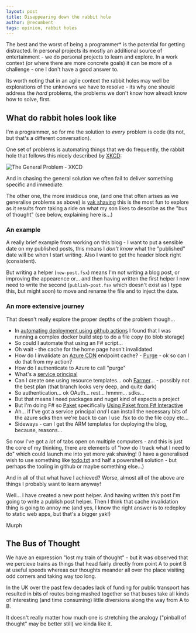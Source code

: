 ```yaml
---
layout: post
title: Disappearing down the rabbit hole
author: @recumbent
tags: opinion, rabbit holes
---
```


The best and the worst of being a programmer* is the potential for getting distracted. In personal projects its mostly an additional source of entertainment - we do personal projects to learn and explore. In a work context (or where there are more concrete goals) it can be more of a challenge - one I don't have a good answer to.

Its worth noting that in an agile context the rabbit holes may well be explorations of the unknowns we have to resolve - its why one should address the _hard_ problems, the problems we don't know how alreadt know how to solve, first.

## What do rabbit holes look like

I'm a programmer, so for me the solution to _every_ problem is code (its not, but that's a different conversation).

One set of problems is automating things that we do frequently, the rabbit hole that follows this nicely described by [XKCD](https://xkcd.com/974/):

![The General Problem - XKCD](https://imgs.xkcd.com/comics/the_general_problem.png)

And in chasing the general solution we often fail to deliver something specific and immediate.

The other one, the more insidious one, (and one that often arises as we generalise problems as above) is [yak shaving](http://projects.csail.mit.edu/gsb/old-archive/gsb-archive/gsb2000-02-11.html) this is the most fun to explore as it results from taking a ride on what my son likes to describe as the "bus of thought" (see below, explaining here is...)

### An example

A really brief example from working on this blog - I want to put a sensible date on my published posts, this means I _don't know_ what the "published" date will be when I start writing. Also I want to get the header block right (consistent).

But writing a helper (`new-post.fsx`) means I'm not writing a blog post, or improving the appearence or... and then having written the first helper I now need to write the second (`publish-post.fsx` which doesn't exist as I type this, but might soon) to move and rename the file and to inject the date.

### An more extensive journey

That doesn't really explore the proper depths of the problem though...

* In [automating deployment using github actions](https://blog.murph.me.uk/2020/05/23/deploying-via-github-actions.html) I found that I was running a complex docker build step to do a file copy (to blob storage) 
* So could I automate that using an F# script...
* Oh wait - the cache for the home page hasn't invalidated
* How do I invalidate an [Azure CDN](https://azure.microsoft.com/en-us/services/cdn/) endpoint cache? - [Purge](https://docs.microsoft.com/en-us/azure/cdn/cdn-purge-endpoint) - ok so can I do that from my action?
* How do I authenticate to Azure to call "purge" 
* What's a [service principal](https://docs.microsoft.com/en-us/azure/active-directory/develop/app-objects-and-service-principals)
* Can I create one using resource templates... ooh [Farmer](https://compositionalit.github.io/farmer/)... - possibly not the best plan (that branch looks very deep, and quite dark)
* So authentication... ok OAuth... rest... hmmm... sdks... 
* But that means I need packages and nuget kind of expects a project
* But I'm doing F# so [Paket](https://fsprojects.github.io/Paket/index.html) specifically [Using Paket from F# Interactive](https://fsprojects.github.io/Paket/reference-from-repl.html)
* Ah... if I've got a service principal _and_ I can install the necessary bits of the azure sdks then we're back to can I use .fsx to do the file copy etc...
* Sideways - can I get the ARM templates for deploying the blog, because, reasons...

So now I've got a _lot_ of tabs open on multiple computers - and this is just the core of my thinking, there are elements of "how do I track what I need to do" which could launch me into yet more yak shaving! (I have a generalised wish to use something like [todo.txt](https://github.com/todotxt/todo.txt) and half a powershell solution - but perhaps the tooling in github or maybe something else...)

And in all of that what have I achieved? Worse, almost all of the above are things I probably want to learn anyway!

Well... I have created a new post helper. And having written _this_ post I'm going to write a publish post helper. Then I think that cache invalidation thing is going to annoy me (and yes, I know the right answer is to redeploy to static web apps, but that's a bigger yak!)

Murph

## The Bus of Thought

We have an expression "lost my train of thought" - but it was observed that we percieve trains as things that head fairly directly from point A to point B at useful speeds whereas our thoughts meander all over the place visiting odd corners and taking way too long.

In the UK over the past few decades lack of funding for public transport has resulted in bits of routes being mashed together so that buses take all kinds of interesting (and time consuming) little diversions along the way from A to B.

It doesn't really matter how much one is stretching the analogy ("pinball of thought" may be better still) we kinda like it.